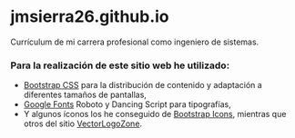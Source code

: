# jmsierra26.github.io
Currículum de mi carrera profesional como ingeniero de sistemas.

### Para la realización de este sitio web he utilizado:
* [Bootstrap CSS](https://getbootstrap.com) para la distribución de contenido y adaptación a diferentes tamaños de pantallas,
* [Google Fonts](https://fonts.google.com) Roboto y Dancing Script para tipografías,
* Y algunos íconos los he conseguido de [Bootstrap Icons](https://icons.getbootstrap.com), mientras que otros del sitio [VectorLogoZone](https://www.vectorlogo.zone).
